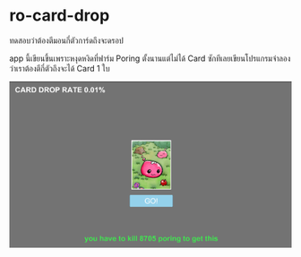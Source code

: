 # ro-card-drop

ทดสอบว่าต้องตีมอนกี่ตัวการ์ดถึงจะดรอป

app นี้เขียนขึ้นเพราะหงุดหงิดที่ฟาร์ม Poring ตั้งนานแต่ไม่ได้ Card ซักทีเลยเขียนโปรแกรมจำลองว่าเราต้องตีกี่ตัวถึงจะได้ Card 1 ใบ

![screenshot](Assets/Sprites/ss01.png "screenshot")